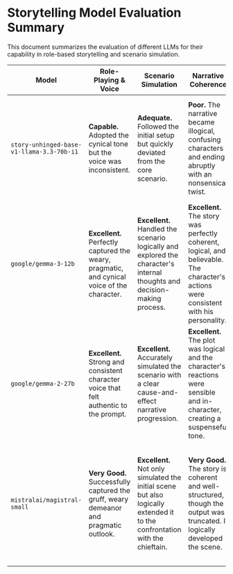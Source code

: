# Storytelling Model Evaluation Summary

This document summarizes the evaluation of different LLMs for their capability in role-based storytelling and scenario simulation.

| Model                                     | Role-Playing & Voice                                                              | Scenario Simulation                                                                 | Narrative Coherence                                                                                             | Overall Assessment                                                                                                                               |
| ----------------------------------------- | --------------------------------------------------------------------------------- | ----------------------------------------------------------------------------------- | ------------------------------------------------------------------------------------------------------------------------------- | ------------------------------------------------------------------------------------------------------------------------------------------------ |
| `story-unhinged-base-v1-llama-3.3-70b-i1` | **Capable.** Adopted the cynical tone but the voice was inconsistent.             | **Adequate.** Followed the initial setup but quickly deviated from the core scenario. | **Poor.** The narrative became illogical, confusing characters and ending abruptly with an nonsensical twist.                  | **Creative but Unreliable.** Shows flashes of creativity but struggles with maintaining narrative logic and character consistency. Not ideal for controlled simulations. |
| `google/gemma-3-12b`                      | **Excellent.** Perfectly captured the weary, pragmatic, and cynical voice of the character. | **Excellent.** Handled the scenario logically and explored the character's internal thoughts and decision-making process. | **Excellent.** The story was perfectly coherent, logical, and believable. The character's actions were consistent with his personality. | **Top Performer.** Highly capable and reliable for this task. Produces high-quality, descriptive, and coherent narrative prose. Excellent for detailed storytelling. |
| `google/gemma-2-27b`                      | **Excellent.** Strong and consistent character voice that felt authentic to the prompt. | **Excellent.** Accurately simulated the scenario with a clear cause-and-effect narrative progression.                 | **Excellent.** The plot was logical and the character's reactions were sensible and in-character, creating a suspenseful tone. | **Highly Recommended.** Very strong performer. Produces clear, direct, and engaging prose. A great choice for structured and coherent scenario simulation. |
| `mistralai/magistral-small`               | **Very Good.** Successfully captured the gruff, weary demeanor and pragmatic outlook.   | **Excellent.** Not only simulated the initial scene but also logically extended it to the confrontation with the chieftain.      | **Very Good.** The story is coherent and well-structured, though the output was truncated. It logically developed the scene. | **Highly Recommended.** A strong performer that is very capable of both character adoption and scenario development. A great alternative to the Gemma models. |